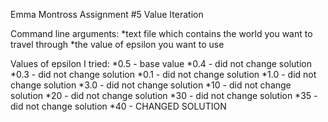 Emma Montross
Assignment #5
Value Iteration

Command line arguments: 
	*text file which contains the world you want to travel through
	*the value of epsilon you want to use
	
Values of epsilon I tried:
*0.5 - base value
*0.4 - did not change solution
*0.3 - did not change solution
*0.1 - did not change solution
*1.0 - did not change solution
*3.0 - did not change solution
*10 - did not change solution
*20 - did not change solution
*30 - did not change solution
*35 - did not change solution
*40 - CHANGED SOLUTION
